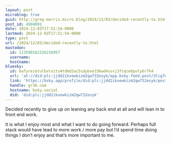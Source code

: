 ```yaml
---
layout: post
microblog: true
guid: http://greg-morris.micro.blog/2024/12/03/decided-recently-to.html
post_id: 4504091
date: 2024-12-03T17:51:54-0000
lastmod: 2024-12-03T17:51:54-0000
type: post
url: /2024/12/03/decided-recently-to.html
mastodon:
  id: 113590162226216957
  username: 
  hostname: 
bluesky:
  id: bafyreietulbvtxits4tdmd2ac5sdybve336wd4ssvj3fcqce6pvly6r7h4
  url: 'at://did:plc:jjdd2ikxewkizm2qw732esyk/app.bsky.feed.post/3lcg7dgmrsz2r'
  link: 'https://bsky.app/profile/did:plc:jjdd2ikxewkizm2qw732esyk/post/3lcg7dgmrsz2r'
  handle: gr36.com
  hostname: bsky.social
  did: 'did:plc:jjdd2ikxewkizm2qw732esyk'
---
```

Decided recently to give up on leaning any back end at all and will lean in to front end work. 

It is what I enjoy most and what I want to do going forward. Perhaps full stack would have lead to more work / more pay but I’d spend time doing things I don’t enjoy and that’s more important to me. 
